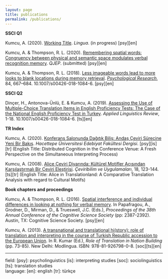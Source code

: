 ```yaml
---
layout: page
title: publications
permalink: /publications/
---
```


<b>SSCI Q1</b>
<p>Kumcu, A. (2020). <a href="" target="_blank">Working Title</a>. <i>Lingua</i>. (in progress) [psy][en]</p>

<p>Kumcu, A. & Thompson, R. L. (2020). <a href="" target="_blank">Remembering spatial words: Congruency between physical and semantic space modulates verbal recognition memory</a>. <i>QJEP</i>. (submitted) [psy][en]</p>

<p>Kumcu, A. & Thompson, R. L. (2018). <a href="https://link.springer.com/article/10.1007%2Fs00426-018-1084-6" target="_blank">Less imageable words lead to more looks to blank locations during memory retrieval</a>. <a href="  https://link.springer.com/journal/426" target="_blank"><i>Psychological Research</i></a>, 84, 667–684. 10.1007/s00426-018-1084-6. [psy][en]</p>

<b>SSCI Q2</b>
<p>Dinçer, H., Antonova-Ünlü, E. & Kumcu, A. (2019). <a href="https://www.degruyter.com/view/j/alr.ahead-of-print/applirev-2019-0064/applirev-2019-0064.xml" target="_blank">Assessing the Use of Multiple-Choice Translation Items in English Proficiency Tests: The Case of the National English Proficiency Test in Turkey</a>. <i>Applied Linguistics Review</i>, 1-18. 10.1007/s00426-018-1084-6. [ts][en]</p>

<b>TR Index</b>
<p>Kumcu, A. (2020). <a href="" target="_blank">Konferans Salonunda Dağıtık Biliş: Andaş Çeviri Sürecine Yeni Bir Bakış</a>. <i>Hacettepe Üniversitesi Edebiyat Fakültesi Dergisi</i>. [psy][is][tr] (English Title: Distributed Cognition in the Conference Venue: A Fresh Perspective on the Simultaneous Interpreting Process)</p>

<p>Kumcu, A. (2008). <a href="alperkumcu.github.io/pdfs/Alice in Translationland.pdf" target="_blank">Alice Çeviri Diyarında: Kültürel Motifler Açısından Karşılaştırmalı Bir Çeviri Eleştirisi</a>. <i>Çeviribilim ve Uygulamaları</i>, 18, 123-144. [ts][tr] (English Title: Alice in Translationland: A Comparative Translation Analysis with regard to Cultural Motifs)</p>

<b>Book chapters and proceedings</b>
<p>Kumcu, A. & Thompson, R. L. (2016). <a href="https://mindmodeling.org/cogsci2016/papers/0413/index.html" target="_blank">Spatial interference and individual differences in looking at nothing for verbal memory</a>. In Papafragou, A., Grodner, D., Mirman, D., & Trueswell, J.C. (Eds.), <i>Proceedings of the 38th Annual Conference of the Cognitive Science Society</i> (pp: 2387-2392). Austin, TX: Cognitive Science Society. [psy][en]</p>

<p>Kumcu, A. (2013). <a href="alperkumcu.github.io/pdfs/A transnational and translational history.pdf" target="_blank">A transnational and translational hi(story): role of translation and interpreting in the course of Turkish Republic accession to the European Union</a>. In R. Kumar (Ed.), <i>Role of Translation in Nation Building</i> (pp. 73-85). New Delhi: Modlingua. ISBN: 978-81-926798-0-8. [soc][ts][en]</p>

--------------------------------------------------------------------------------------------------------------------------
<p></p>
<p>field: [psy]: psycholinguistics [is]: interpreting studies [soc]: sociolinguistics [ts]: translation studies<br>
language: [en]: english [tr]: türkçe </p>
